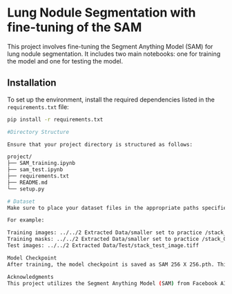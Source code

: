 # Lung Nodule Segmentation with fine-tuning of the SAM

This project involves fine-tuning the Segment Anything Model (SAM) for lung nodule segmentation. It includes two main notebooks: one for training the model and one for testing the model.

## Installation

To set up the environment, install the required dependencies listed in the `requirements.txt` file:

```sh
pip install -r requirements.txt

#Directory Structure

Ensure that your project directory is structured as follows:

project/
├── SAM_training.ipynb
├── sam_test.ipynb
├── requirements.txt
├── README.md
└── setup.py

# Dataset
Make sure to place your dataset files in the appropriate paths specified in the notebooks.

For example:

Training images: ../../2 Extracted Data/smaller set to practice /stack_image.tiff
Training masks: ../../2 Extracted Data/smaller set to practice /stack_GT.tiff
Test images: ../../2 Extracted Data/Test/stack_test_image.tiff

Model Checkpoint
After training, the model checkpoint is saved as SAM 256 X 256.pth. This file is loaded in the testing notebook to make predictions.

Acknowledgments
This project utilizes the Segment Anything Model (SAM) from Facebook AI Research.
